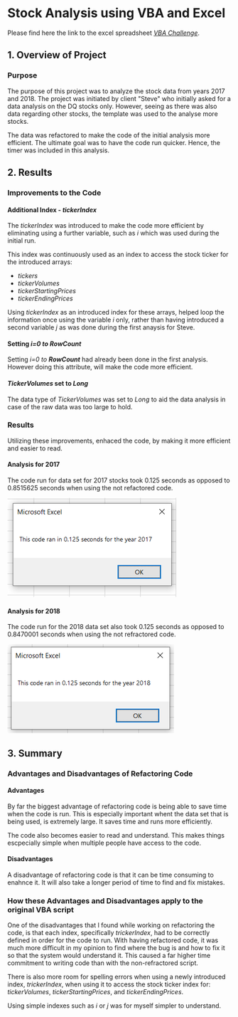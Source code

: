 # Stock Analysis using VBA and Excel 

Please find here the link to the excel spreadsheet [*VBA Challenge*](VBA_Challenge.xlsm.zip).

## 1. Overview of Project

### Purpose
The purpose of this project was to analyze the stock data from years 2017 and 2018. The project was initiated by client "Steve" who initially asked for a data analysis on the DQ stocks only. However, seeing as there was also data regarding other stocks, the template was used to the analyse more stocks. 

The data was refactored to make the code of the initial analysis more efficient. The ultimate goal was to have the code run quicker. Hence, the timer was included in this analysis. 

## 2. Results

### Improvements to the Code 
#### Additional Index - *tickerIndex*
The *tickerIndex* was introduced to make the code more efficient by eliminating using a further variable, such as *i* which was used during the initial run. 

This index was continuously used as an index to access the stock ticker for the introduced arrays:
- *tickers*
- *tickerVolumes*
- *tickerStartingPrices*
- *tickerEndingPrices*

Using *tickerIndex* as an introduced index for these arrays, helped loop the information once using the variable *i* only, rather than having introduced a second variable *j* as was done during the first anaysis for Steve. 

#### Setting *i=0 to __RowCount__* 
Setting *i=0 to __RowCount__* had already been done in the first analysis. However doing this attribute, will make the code more efficient. 

#### *TickerVolumes* set to *Long*
The data type of *TickerVolumes* was set to *Long* to aid the data analysis in case of the raw data was too large to hold.

### Results 
Utilizing these improvements, enhaced the code, by making it more efficient and easier to read. 

#### Analysis for 2017
The code run for data set for 2017 stocks took 0.125 seconds as opposed to 0.8515625 seconds when using the not refactored code.

![Time stamp refactored 2017 data](Resources/VBA_Challenge_2017.png)

#### Analysis for 2018 
The code run for the 2018 data set also took 0.125 seconds as opposed to 0.8470001 seconds when using the not refractored code. 

![Time stamp refactored 2018 data](Resources/VBA_Challenge_2018.PNG)

## 3. Summary 

### Advantages and Disadvantages of Refactoring Code
#### Advantages
By far the biggest advantage of refactoring code is being able to save time when the code is run. This is especially important whent the data set that is being used, is extremely large. It saves time and runs more efficiently. 

The code also becomes easier to read and understand. This makes things escpecially simple when multiple people have access to the code. 

#### Disadvantages
A disadvantage of refactoring code is that it can be time consuming to enahnce it. It will also take a longer period of time to find and fix mistakes. 

### How these Advantages and Disadvantages apply to the original VBA script
One of the disadvantages that I found while working on refactoring the code, is that each index, specifically *trickerIndex*, had to be correctly defined in order for the code to run. With having refactored code, it was much more difficult in my opinion to find where the bug is and how to fix it so that the system would understand it. This caused a far higher time commitment to writing code than with the non-refractored script. 

There is also more room for spelling errors when using a newly introduced index, *trickerIndex*, when using it to access the stock ticker index for: *tickerVolumes*, *tickerStartingPrices*, and *tickerEndingPrices*.

Using simple indexes such as *i* or *j* was for myself simpler to understand. 
